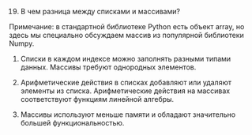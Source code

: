 19. В чем разница между списками и массивами?

Примечание: в стандартной библиотеке Python есть объект array, но здесь мы специально обсуждаем массив из популярной 
библиотеки Numpy.

1. Списки в каждом индексе можно заполнять разными типами данных. Массивы требуют однородных элементов.

2. Арифметические действия в списках добавляют или удаляют элементы из списка. Арифметические действия на массивах
соответствуют функциям линейной алгебры.

3. Массивы используют меньше памяти и обладают значительно большей функциональностью.